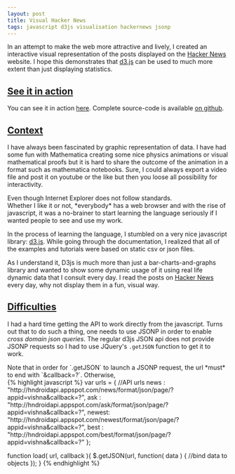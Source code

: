 ```yaml
---
layout: post
title: Visual Hacker News
tags: javascript d3js visualisation hackernews jsonp
---
```


In an attempt to make the web more attractive and lively, I created an interactive visual
representation of the posts displayed on the [Hacker News](http://news.ycombinator.com) website.
I hope this demonstrates that [d3.js](http://d3js.org) can be used to much more extent than just displaying statistics.

## [See it in action](/vishna)
You can see it in action [here](/vishna). Complete source-code is available [on github](https://github.com/ricardmo/vishna).


## [Context](#context)
I have always been fascinated by graphic representation of data. I have had some fun with Mathematica creating
some nice physics animations or visual mathematical proofs but it is hard to share the outcome of the animation
in a format such as mathematica notebooks. Sure, I could always export a video file and post it on youtube or the
like but then you loose all possibility for interactivity.

<aside>Even though Internet Explorer does not follow standards.</aside>
Whether I like it or not, *everybody* has a web browser
and with the rise of javascript, it was a no-brainer to start learning the language seriously if I wanted people to
see and use my work.

In the process of learning the language, I stumbled on a very nice javascript library: [d3.js](http://d3js.org).
While going through the documentation, I realized that all of the examples and tutorials were based on static csv or json files.

As I understand it, D3js is much more than just a bar-charts-and-graphs library and wanted to show some dynamic usage of it
using real life dynamic data that I consult every day. I read the posts on [Hacker News](http://news.ycombinator.com) every day,
why not display them in a fun, visual way.

## [Difficulties](#difficulties)

I had a hard time getting the API to work directly from the javascript. Turns out that to do such a thing, one needs
to use JSONP in order to enable *cross domain json queries*. The regular d3js JSON api does not provide JSONP requests
so I had to use JQuery's `.getJSON` function to get it to work.

<aside markdown='1'> Note that in order for `.getJSON` to launch a JSONP request, the url *must* to end with `&callback=?`. Otherwise, </aside>
{% highlight javascript %}
var urls = {      //API urls
        news  : "http://hndroidapi.appspot.com/news/format/json/page/?appid=vishna&callback=?",
        ask   : "http://hndroidapi.appspot.com/ask/format/json/page/?appid=vishna&callback=?",
        newest: "http://hndroidapi.appspot.com/newest/format/json/page/?appid=vishna&callback=?",
        best  : "http://hndroidapi.appspot.com/best/format/json/page/?appid=vishna&callback=?"
    };

function load( url, callback ){
        $.getJSON(url, function( data ) {
            //bind data to objects
        });
}
{% endhighlight %}
